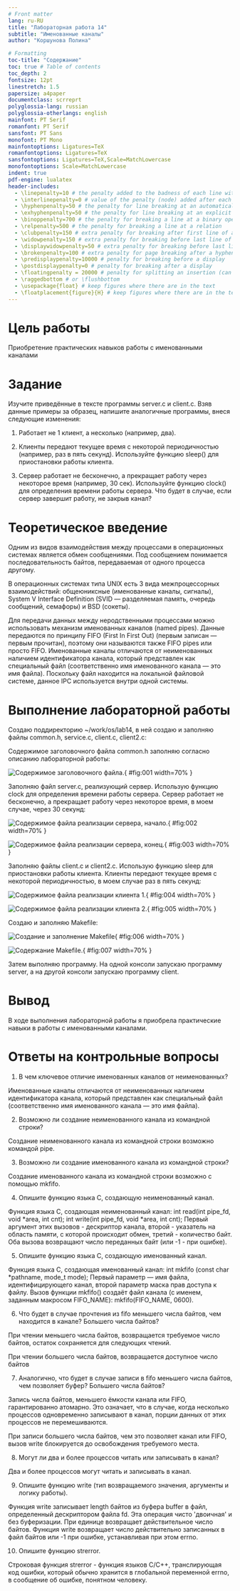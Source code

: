 ```yaml
---
# Front matter
lang: ru-RU
title: "Лабораторная работа 14"
subtitle: "Именованные каналы"
author: "Коршунова Полина"

# Formatting
toc-title: "Содержание"
toc: true # Table of contents
toc_depth: 2
fontsize: 12pt
linestretch: 1.5
papersize: a4paper
documentclass: scrreprt
polyglossia-lang: russian
polyglossia-otherlangs: english
mainfont: PT Serif
romanfont: PT Serif
sansfont: PT Sans
monofont: PT Mono
mainfontoptions: Ligatures=TeX
romanfontoptions: Ligatures=TeX
sansfontoptions: Ligatures=TeX,Scale=MatchLowercase
monofontoptions: Scale=MatchLowercase
indent: true
pdf-engine: lualatex
header-includes:
  - \linepenalty=10 # the penalty added to the badness of each line within a paragraph (no associated penalty node) Increasing the value makes tex try to have fewer lines in the paragraph.
  - \interlinepenalty=0 # value of the penalty (node) added after each line of a paragraph.
  - \hyphenpenalty=50 # the penalty for line breaking at an automatically inserted hyphen
  - \exhyphenpenalty=50 # the penalty for line breaking at an explicit hyphen
  - \binoppenalty=700 # the penalty for breaking a line at a binary operator
  - \relpenalty=500 # the penalty for breaking a line at a relation
  - \clubpenalty=150 # extra penalty for breaking after first line of a paragraph
  - \widowpenalty=150 # extra penalty for breaking before last line of a paragraph
  - \displaywidowpenalty=50 # extra penalty for breaking before last line before a display math
  - \brokenpenalty=100 # extra penalty for page breaking after a hyphenated line
  - \predisplaypenalty=10000 # penalty for breaking before a display
  - \postdisplaypenalty=0 # penalty for breaking after a display
  - \floatingpenalty = 20000 # penalty for splitting an insertion (can only be split footnote in standard LaTeX)
  - \raggedbottom # or \flushbottom
  - \usepackage{float} # keep figures where there are in the text
  - \floatplacement{figure}{H} # keep figures where there are in the text
---
```


# Цель работы

Приобретение практических навыков работы с именованными каналами

# Задание

Изучите приведённые в тексте программы server.c и client.c. Взяв данные примеры за образец, напишите аналогичные программы, внеся следующие изменения:

1. Работает не 1 клиент, а несколько (например, два).

2. Клиенты передают текущее время с некоторой периодичностью (например, раз в пять
секунд). Используйте функцию sleep() для приостановки работы клиента.

3. Сервер работает не бесконечно, а прекращает работу через некоторое время (например, 30 сек). Используйте функцию clock() для определения времени работы сервера. Что будет в случае, если сервер завершит работу, не закрыв канал?


# Теоретическое введение

Одним из видов взаимодействия между процессами в операционных системах является обмен сообщениями. Под сообщением понимается последовательность байтов, передаваемая от одного процесса другому.

В операционных системах типа UNIX есть 3 вида межпроцессорных взаимодействий:
общеюниксные (именованные каналы, сигналы), System V Interface Definition (SVID — разделяемая память, очередь сообщений, семафоры) и BSD (сокеты).

Для передачи данных между неродственными процессами можно использовать механизм именованных каналов (named pipes). Данные передаются по принципу FIFO (First In First Out) (первым записан — первым прочитан), поэтому они называются также FIFO
pipes или просто FIFO. Именованные каналы отличаются от неименованных наличием идентификатора канала, который представлен как специальный файл (соответственно имя именованного канала — это имя файла). Поскольку файл находится на локальной файловой системе, данное IPC используется внутри одной системы.

# Выполнение лабораторной работы

Создаю поддиректорию ~/work/os/lab14, в ней создаю и заполняю файлы common.h, service.c, client.c, client2.c: 


Содержимое заголовочного файла common.h заполняю согласно описанию лабораторной работы:

![Содержимое заголовочного файла. ](image/1.png){ #fig:001 width=70% }

Заполняю файл server.c, реализующий сервер. Использую функцию clock для определения времени работы сервера. Сервер работает не бесконечно, а прекращает работу через некоторое время, в моем случае, через 30 секунд:
 
![Содержимое файла реализации сервера, начало.](image/2.png){ #fig:002 width=70% }

![Содержимое файла реализации сервера, конец.](image/3.png){ #fig:003 width=70% }

Заполняю файлы client.c и client2.c. Использую функцию sleep для приостановки работы клиента. Клиенты передают текущее время с некоторой периодичностью, в моем случае раз в пять секунд:

![ Содержимое файла реализации клиента 1. ](image/4.png){ #fig:004 width=70% }

![ Содержимое файла реализации клиента 2. ](image/5.png){ #fig:005 width=70% }

Создаю и заполняю Makefile: 

![Создание и заполнение Makefile ](image/6.png){ #fig:006 width=70% }

![Содержание Makefile.](image/7.png){ #fig:007 width=70% }

Затем выполняю программу. На одной консоли запускаю программу server, а на другой консоли запускаю программу client. 



# Вывод

В ходе выполнения лабораторной работы я приобрела практические навыки в работы с именованными каналами.

# Ответы на контрольные вопросы

1. В чем ключевое отличие именованных каналов от неименованных?

Именованные каналы отличаются от неименованных наличием идентификатора канала, который представлен как специальный файл (соответственно имя именованного канала — это имя файла).

2. Возможно ли создание неименованного канала из командной строки?

Создание неименованного канала из командной строки возможно командой pipe.

3. Возможно ли создание именованного канала из командной строки?

Создание именованного канала из командной строки возможно с помощью mkfifo.

4. Опишите функцию языка С, создающую неименованный канал.

Функция языка С, создающая неименованный канал: int read(int pipe_fd, void *area, int cnt); int write(int pipe_fd, void *area, int cnt); Первый аргумент этих вызовов - дескриптор канала, второй - указатель на область памяти, с которой происходит обмен, третий - количество байт. Оба вызова возвращают число переданных байт (или -1 - при ошибке).

5. Опишите функцию языка С, создающую именованный канал.

Функция языка С, создающая именованный канал: int mkfifo (const char *pathname, mode_t mode); Первый параметр — имя файла, идентифицирующего канал, второй параметр маска прав доступа к файлу. Вызов функции mkfifo() создаёт файл канала (с именем, заданным макросом FIFO_NAME): mkfifo(FIFO_NAME, 0600).

6. Что будет в случае прочтения из fifo меньшего числа байтов, чем находится в канале?
Большего числа байтов?

При чтении меньшего числа байтов, возвращается требуемое число байтов, остаток сохраняется для следующих чтений. 

При чтении большего числа байтов, возвращается доступное число байтов 

7. Аналогично, что будет в случае записи в fifo меньшего числа байтов, чем позволяет
буфер? Большего числа байтов?

Запись числа байтов, меньшего ёмкости канала или FIFO, гарантированно атомарно. Это означает, что в случае, когда несколько процессов одновременно записывают в канал, порции данных от этих процессов не перемешиваются. 

При записи большего числа байтов, чем это позволяет канал или FIFO, вызов write блокируется до освобождения требуемого места.

8. Могут ли два и более процессов читать или записывать в канал?

Два и более процессов могут читать и записывать в канал.

9. Опишите функцию write (тип возвращаемого значения, аргументы и логику работы).

Функция write записывает length байтов из буфера buffer в файл, определенный дескриптором файла fd. Эта операция чисто 'двоичная' и без буферизации. При единице возвращает действительное число байтов. Функция write возвращает число действительно записанных в файл байтов или -1 при ошибке, устанавливая при этом errno.

10. Опишите функцию strerror.

Строковая функция strerror - функция языков C/C++, транслирующая код ошибки, который обычно хранится в глобальной переменной errno, в сообщение об ошибке, понятном человеку.


